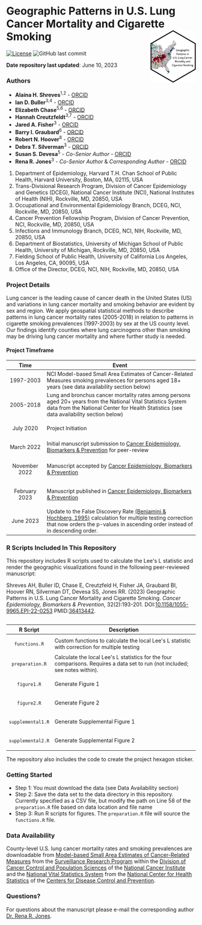 Geographic Patterns in U.S. Lung Cancer Mortality and Cigarette Smoking <img src="hex/hex.png" width="120" align="right"/>
===================================================

[![License](https://img.shields.io/badge/License-Apache_2.0-blue.svg)](https://opensource.org/licenses/Apache-2.0)
![GitHub last commit](https://img.shields.io/github/last-commit/idblr/geo_US_lung_cancer_and_smoking)

**Date repository last updated**: June 10, 2023

### Authors

* **Alaina H. Shreves**<sup>1,2</sup> - [ORCID](https://orcid.org/0000-0002-0127-4391)
* **Ian D. Buller**<sup>3,4</sup> - [ORCID](https://orcid.org/0000-0001-9477-8582)
* **Elizabeth Chase**<sup>5,6</sup> - [ORCID](https://orcid.org/0000-0003-0452-2976)
* **Hannah Creutzfeldt**<sup>3,7</sup> - [ORCID](https://orcid.org/0000-0001-7828-8735)
* **Jared A. Fisher**<sup>3</sup> - [ORCID](https://orcid.org/0000-0001-9203-5742)
* **Barry I. Graubard**<sup>6</sup> - [ORCID](https://orcid.org/0000-0002-6787-1105)
* **Robert N. Hoover**<sup>8</sup> - [ORCID](https://orcid.org/0000-0003-4329-4371)
* **Debra T. Silverman**<sup>3</sup> - [ORCID](https://orcid.org/0000-0001-8894-0301) 
* **Susan S. Devesa**<sup>5</sup> - *Co-Senior Author* - [ORCID](https://orcid.org/0000-0003-3235-4148)
* **Rena R. Jones**<sup>3</sup> - *Co-Senior Author* & *Corresponding Author* - [ORCID](https://orcid.org/0000-0003-1294-1679)

1.	Department of Epidemiology, Harvard T.H. Chan School of Public Health, Harvard University, Boston, MA, 02115, USA
2.	Trans-Divisional Research Program, Division of Cancer Epidemiology and Genetics (DCEG), National Cancer Institute (NCI), National Institutes of Health (NIH), Rockville, MD, 20850, USA
3.	Occupational and Environmental Epidemiology Branch, DCEG, NCI, Rockville, MD, 20850, USA
4.  Cancer Prevention Fellowship Program, Division of Cancer Prevention, NCI, Rockville, MD, 20850, USA
5.	Infections and Immunology Branch, DCEG, NCI, NIH, Rockville, MD, 20850, USA
6.	Department of Biostatistics, University of Michigan School of Public Health, University of Michigan, Rockville, MD, 20850, USA
7.	Fielding School of Public Health, University of California Los Angeles, Los Angeles, CA, 90095, USA
8.	Office of the Director, DCEG, NCI, NIH, Rockville, MD, 20850, USA

### Project Details
Lung cancer is the leading cause of cancer death in the United States (US) and variations in lung cancer mortality and smoking behavior are evident by sex and region. We apply geospatial statistical methods to describe patterns in lung cancer mortality rates (2005-2018) in relation to patterns in cigarette smoking prevalences (1997-2003) by sex at the US county level. Our findings identify counties where lung carcinogens other than smoking may be driving lung cancer mortality and where further study is needed. 

#### Project Timeframe

<table>
<colgroup>
<col width="20%"/>
<col width="80%"/>
</colgroup>
<thead>
<tr class="header">
<th>Time</th>
<th>Event</th>
</tr>
</thead>
<tbody>
<td><p align="center">1997-2003</p></td>
<td>NCI Model-based Small Area Estimates of Cancer-Related Measures smoking prevalences for persons aged 18+ years (see data availability section below)</td>
</tr>
<td><p align="center">2005-2018</p></td>
<td>Lung and bronchus cancer mortality rates among persons aged 20+ years from the National Vital Statistics System data from the National Center for Health Statistics (see data availability section below)</td>
</tr>
<td><p align="center">July 2020</p></td>
<td>Project Initiation</td>
</tr>
<td><p align="center">March 2022</p></td>
<td>Initial manuscript submission to <a href="https://cebp.aacrjournals.org/">Cancer Epidemiology, Biomarkers & Prevention</a> for peer-review</td>
</tr>
<td><p align="center">November 2022</p></td>
<td>Manuscript accepted by <a href="https://cebp.aacrjournals.org/">Cancer Epidemiology, Biomarkers & Prevention</a></td>
</tr>
<td><p align="center">February 2023</p></td>
<td>Manuscript published in <a href="https://doi.org/10.1158/1055-9965.EPI-22-0253">Cancer Epidemiology, Biomarkers & Prevention</a></td>
</tr>
<td><p align="center">June 2023</p></td>
<td>Update to the False Discovery Rate <a href="https://doi.org/10.1111/j.2517-6161.1995.tb02031.x">(Benjamini & Hochberg, 1995)</a> calculation for multiple testing correction that now orders the p-values in ascending order instead of in descending order.</td>
</tr>
</tbody>
<table>

### R Scripts Included In This Repository

This repository includes R scripts used to calculate the Lee's L statistic and render the geographic visualizations found in the following peer-reviewed manuscript:

Shreves AH, Buller ID, Chase E, Creutzfeld H, Fisher JA, Graubard BI, Hoover RN, Silverman DT, Devesa SS, Jones RR. (2023) Geographic Patterns in U.S. Lung Cancer Mortality and Cigarette Smoking. _Cancer Epidemiology, Biomarkers & Prevention_, 32(2):193-201. DOI:[10.1158/1055-9965.EPI-22-0253](https://doi.org/10.1158/1055-9965.EPI-22-0253) PMID:[36413442](https://pubmed.ncbi.nlm.nih.gov/36413442/).

<table>
<colgroup>
<col width="20%"/>
<col width="80%"/>
</colgroup>
<thead>
<tr class="header">
<th>R Script</th>
<th>Description</th>
</tr>
</thead>
<tbody>
<td><p align="center"><code>functions.R</code></td>
<td>Custom functions to calculate the local Lee's L statistic with correction for multiple testing</td>
</tr>
<td><p align="center"><code>preparation.R</code></td>
<td>Calculate the local Lee's L statistics for the four comparisons. Requires a data set to run (not included; see notes within). </td>
</tr>
<td><p align="center"><code>figure1.R</code></p></td>
<td>Generate Figure 1</td>
</tr>
<td><p align="center"><code>figure2.R</code></p></td>
<td>Generate Figure 2</td>
</tr>
<td><p align="center"><code>supplemental1.R</code></p></td>
<td>Generate Supplemental Figure 1</td>
</tr>
<td><p align="center"><code>supplemental2.R</code></p></td>
<td>Generate Supplemental Figure 2</td>
</tr>
</tbody>
<table>

The repository also includes the code to create the project hexagon sticker.

### Getting Started

* Step 1: You must download the data (see Data Availability section)
* Step 2: Save the data set to the data directory in this repository. Currently specified as a CSV file, but modify the path on Line 58 of the `preparation.R` file based on data location and file name
* Step 3: Run R scripts for figures. The `preparation.R` file will source the `functions.R` file.

### Data Availability

County-level U.S. lung cancer mortality rates and smoking prevalences are downloadable from [Model-based Small Area Estimates of Cancer-Related Measures](https://sae.cancer.gov/nhis-brfss/) from the [Surveillance Research Program](https://surveillance.cancer.gov/) within the [Division of Cancer Control and Population Sciences](https://cancercontrol.cancer.gov/) of the [National Cancer Institute](https://www.cancer.gov/) and the [National Vital Statistics System](https://www.cdc.gov/nchs/nvss/index.htm) from the [National Center for Health Statistics](https://www.cdc.gov/nchs/index.htm) of the [Centers for Disease Control and Prevention](https://www.cdc.gov/).

### Questions?

For questions about the manuscript please e-mail the corresponding author [Dr. Rena R. Jones](mailto:rena.jones@nih.gov).
